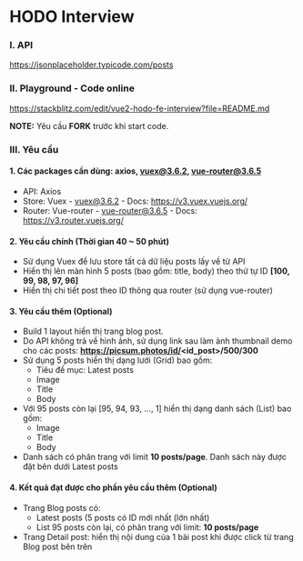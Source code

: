# **HODO Interview**

### I. API

https://jsonplaceholder.typicode.com/posts

### II. Playground - Code online

https://stackblitz.com/edit/vue2-hodo-fe-interview?file=README.md

**NOTE:** Yêu cầu **FORK** trước khi start code.

### III. Yêu cầu

#### 1. Các packages cần dùng: axios, vuex@3.6.2, vue-router@3.6.5

- API: Axios
- Store: Vuex - vuex@3.6.2 - Docs: https://v3.vuex.vuejs.org/
- Router: Vue-router - vue-router@3.6.5 - Docs: https://v3.router.vuejs.org/

#### 2. Yêu cầu chính (Thời gian 40 ~ 50 phút)

- Sử dụng Vuex để lưu store tất cả dữ liệu posts lấy về từ API
- Hiển thị lên màn hình 5 posts (bao gồm: title, body) theo thứ tự ID **[100, 99, 98, 97, 96]**
- Hiển thị chi tiết post theo ID thông qua router (sử dụng vue-router)

#### 3. Yêu cầu thêm (Optional)

- Build 1 layout hiển thị trang blog post.
- Do API không trả về hình ảnh, sử dụng link sau làm ảnh thumbnail demo cho các posts:
  **https://picsum.photos/id/<id_post>/500/300**
- Sử dụng 5 posts hiển thị dạng lưới (Grid) bao gồm:
  - Tiêu đề mục: Latest posts
  - Image
  - Title
  - Body
- Với 95 posts còn lại [95, 94, 93, …, 1] hiển thị dạng danh sách (List) bao gồm:
  - Image
  - Title
  - Body
- Danh sách có phân trang với limit **10 posts/page**. Danh sách này được đặt bên dưới Latest posts

#### 4. Kết quả đạt được cho phần yêu cầu thêm (Optional)

- Trang Blog posts có:
  - Latest posts (5 posts có ID mới nhất (lớn nhất)
  - List 95 posts còn lại, có phân trang với limit: **10 posts/page**
- Trang Detail post: hiển thị nội dung của 1 bài post khi được click từ trang Blog post bên trên
